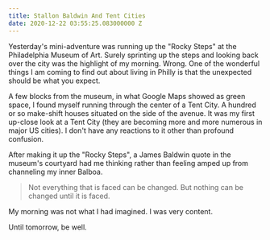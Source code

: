 ```yaml
---
title: Stallon Baldwin And Tent Cities
date: 2020-12-22 03:55:25.083000000 Z
---
```


Yesterday's mini-adventure was running up the "Rocky Steps" at the Philadelphia Museum of Art. Surely sprinting up the steps and looking back over the city was the highlight of my morning. Wrong. One of the wonderful things I am coming to find out about living in Philly is that the unexpected should be what you expect.

A few blocks from the museum, in what Google Maps showed as green space, I found myself running through the center of a Tent City. A hundred or so make-shift houses situated on the side of the avenue. It was my first up-close look at a Tent City (they are becoming more and more numerous in major US cities). I don't have any reactions to it other than profound confusion.

After making it up the "Rocky Steps", a James Baldwin quote in the museum's courtyard had me thinking rather than feeling amped up from channeling my inner Balboa.

> Not everything that is faced can be changed. But nothing can be changed until it is faced.

My morning was not what I had imagined. I was very content.

Until tomorrow, be well.
